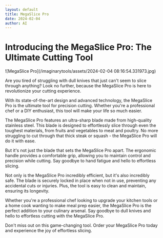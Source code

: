 ```yaml
---
layout: default
title: MegaSlice Pro
date: 2024-02-04
author: AI
---
```


# Introducing the MegaSlice Pro: The Ultimate Cutting Tool

![MegaSlice Pro](/imaginarytools/assets/2024-02-04 08:16:54.331973.jpg)

Are you tired of struggling with dull knives that just can't seem to slice through anything? Look no further, because the MegaSlice Pro is here to revolutionize your cutting experience.

With its state-of-the-art design and advanced technology, the MegaSlice Pro is the ultimate tool for precision cutting. Whether you're a professional chef or a DIY enthusiast, this tool will make your life so much easier.

The MegaSlice Pro features an ultra-sharp blade made from high-quality stainless steel. This blade is designed to effortlessly slice through even the toughest materials, from fruits and vegetables to meat and poultry. No more struggling to cut through that thick steak or squash - the MegaSlice Pro will do it with ease.

But it's not just the blade that sets the MegaSlice Pro apart. The ergonomic handle provides a comfortable grip, allowing you to maintain control and precision while cutting. Say goodbye to hand fatigue and hello to effortless slicing.

Not only is the MegaSlice Pro incredibly efficient, but it's also incredibly safe. The blade is securely locked in place when not in use, preventing any accidental cuts or injuries. Plus, the tool is easy to clean and maintain, ensuring its longevity.

Whether you're a professional chef looking to upgrade your kitchen tools or a home cook wanting to make meal prep easier, the MegaSlice Pro is the perfect addition to your culinary arsenal. Say goodbye to dull knives and hello to effortless cutting with the MegaSlice Pro.

Don't miss out on this game-changing tool. Order your MegaSlice Pro today and experience the joy of effortless slicing.
